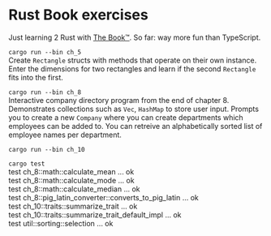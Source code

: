 # Rust Book exercises
Just learning 2 Rust with [The Book™](https://doc.rust-lang.org/stable/book/). So far: way more fun than TypeScript. 

`cargo run --bin ch_5`  
Create `Rectangle` structs with methods that operate on their own instance. Enter the dimensions for two rectangles and learn if the second `Rectangle` fits into the first.

`cargo run --bin ch_8`  
Interactive company directory program from the end of chapter 8. Demonstrates collections such as `Vec`, `HashMap` to store user input. Prompts you to create a new `Company` where you can create departments 
which employees can be added to. You can retreive an alphabetically sorted list of employee names per department.

`cargo run --bin ch_10`  

`cargo test`  
test ch_8::math::calculate_mean ... ok  
test ch_8::math::calculate_mode ... ok  
test ch_8::math::calculate_median ... ok  
test ch_8::pig_latin_converter::converts_to_pig_latin ... ok  
test ch_10::traits::summarize_trait ... ok  
test ch_10::traits::summarize_trait_default_impl ... ok  
test util::sorting::selection ... ok  
